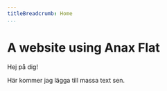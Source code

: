 ```yaml
---
titleBreadcrumb: Home
...
```

A website using Anax Flat
===============================

Hej på dig!

Här kommer jag lägga till massa text sen.
